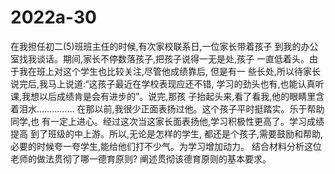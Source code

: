 # 2022a-30
在我担任初二(5)班班主任的时候,有次家校联系日,一位家长带着孩子
到我的办公室找我谈话。期间,家长不停数落孩子,把孩子说得一无是处,孩子
一直低着头。由于我在班上对这个学生也比较关注,尽管他成绩靠后, 但是有一
些长处,所以待家长说完后,我马上说道:“这孩子最近在学校表现应还不错,
学习的劲头也有,也能认真听课,我想以后成绩肯是会有进步的”。说完,那孩
子抬起头来,看了看我,他的眼睛里含着泪水……………
在那以前,我很少正面表扬过他。这个孩子平时挺踏实。乐于帮助同学,也
有一定上进心。经过这次当这家长面表扬他,学习积极性更高了。学习成绩提高
到了班级的中上游。所以,无论是怎样的学生, 都还是个孩子,需要鼓励和帮助,
必要的时候夸一夸学生,能给他们打不少气。为学习增加动力。
  结合材料分析这位老师的做法贯彻了哪一德育原则?
  阐述贯彻该德育原则的基本要求。